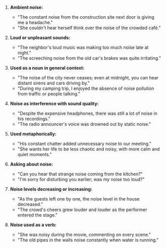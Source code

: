 1. **Ambient noise:**
   - "The constant noise from the construction site next door is giving me a headache."
   - "She couldn't hear herself think over the noise of the crowded café."

2. **Loud or unpleasant sounds:**
   - "The neighbor's loud music was making too much noise late at night."
   - "The screeching noise from the old car's brakes was quite irritating."

3. **Used as a noun in general context:**
   - "The noise of the city never ceases; even at midnight, you can hear distant sirens and cars driving by."
   - "During my camping trip, I enjoyed the absence of noise pollution from traffic or people talking."

4. **Noise as interference with sound quality:**
   - "Despite the expensive headphones, there was still a lot of noise in his recordings."
   - "The radio announcer's voice was drowned out by static noise."

5. **Used metaphorically:**
   - "His constant chatter added unnecessary noise to our meeting."
   - "She wants her life to be less chaotic and noisy, with more calm and quiet moments."

6. **Asking about noise:**
   - "Can you hear that strange noise coming from the kitchen?"
   - "I'm sorry for disturbing you earlier; was my noise too loud?"

7. **Noise levels decreasing or increasing:**
   - "As the guests left one by one, the noise level in the house decreased."
   - "The crowd's cheers grew louder and louder as the performer entered the stage."

8. **Noise used as a verb:**
   - "She was noisy during the movie, commenting on every scene."
   - "The old pipes in the walls noise constantly when water is running."